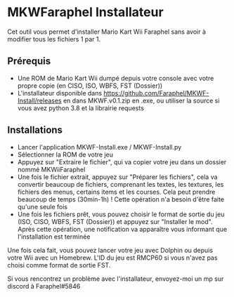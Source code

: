 # MKWFaraphel Installateur
Cet outil vous permet d'installer Mario Kart Wii Faraphel sans avoir à modifier tous les fichiers 1 par 1.

## Prérequis
- Une ROM de Mario Kart Wii dumpé depuis votre console avec votre propre copie (en CISO, ISO, WBFS, FST (Dossier))
- L'installateur disponible dans https://github.com/Faraphel/MKWF-Install/releases en dans MKWF.v0.1.zip en .exe,
ou utiliser la source si vous avez python 3.8 et la librairie requests

## Installations
- Lancer l'application MKWF-Install.exe / MKWF-Install.py
- Sélectionner la ROM de votre jeu
- Appuyez sur "Extraire le fichier", qui va copier votre jeu dans un dossier nommé MKWiiFaraphel
- Une fois le fichier extrait, appuyez sur "Préparer les fichiers", cela va convertir beaucoup de fichiers,
comprenant les textes, les textures, les fichiers des menus, certains items et les courses. Cela peut prendre
beaucoup de temps (30min-1h) ! Cette opération n'a besoin d'être faite qu'une seule fois
- Une fois les fichiers prêt, vous pouvez choisir le format de sortie du jeu (ISO, CISO, WBFS, FST (Dossier))
et appuyez sur "Installer le mod". Après cette opération, une notification va apparaître vous informant
que l'installation est terminée

Une fois cela fait, vous pouvez lancer votre jeu avec Dolphin ou depuis votre Wii avec un Homebrew.
L'ID du jeu est RMCP60 si vous n'avez pas choisi comme format de sortie FST.

Si vous rencontrez un problème avec l'installateur, envoyez-moi un mp sur discord à Faraphel#5846
